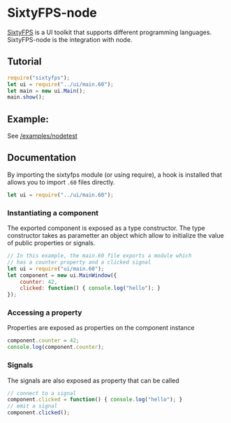 # SixtyFPS-node

[SixtyFPS](https://www.sixtyfps.io/) is a UI toolkit that supports different programming languages.
SixtyFPS-node is the integration with node.

## Tutorial

```js
require("sixtyfps");
let ui = require("../ui/main.60");
let main = new ui.Main();
main.show();
```

## Example:

See [/examples/nodetest](/examples/nodetest)

## Documentation

By importing the sixtyfps module (or using require), a hook is installed that allows you
to import `.60` files directly.

```js
let ui = require("../ui/main.60");
```

### Instantiating a component

The exported component is exposed as a type constructor. The type constructor takes as parametter
an object which allow to initialize the value of public properties or signals.

```js
// In this example, the main.60 file exports a module which
// has a counter property and a clicked signal
let ui = require("ui/main.60");
let component = new ui.MainWindow({
    counter: 42,
    clicked: function() { console.log("hello"); }
});
```

### Accessing a property

Properties are exposed as properties on the component instance

```js
component.counter = 42;
console.log(component.counter);
```

### Signals

The signals are also exposed as property that can be called

```js
// connect to a signal
component.clicked = function() { console.log("hello"); }
// emit a signal
component.clicked();
```
